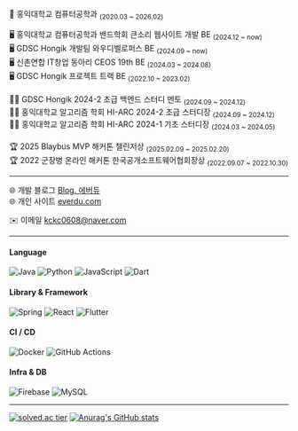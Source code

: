 <div align="left">
  
  🏫 홍익대학교 컴퓨터공학과 <sub>(2020.03 ~ 2026.02)</sub><br/>

  🖥️ 홍익대학교 컴퓨터공학과 밴드학회 큰소리 웹사이트 개발 BE <sub>(2024.12 ~ now)</sub><br/>
  🖥️ GDSC Hongik 개발팀 와우디벨로퍼스 BE <sub>(2024.09 ~ now)</sub><br/>
  🖥️ 신촌연합 IT창업 동아리 CEOS 19th BE <sub>(2024.03 ~ 2024.08)</sub><br/>
  🖥️ GDSC Hongik 프로젝트 트랙 BE <sub>(2022.10 ~ 2023.02)</sub><br/>
  <br/>
  👨‍🏫 GDSC Hongik 2024-2 초급 백엔드 스터디 멘토 <sub>(2024.09 ~ 2024.12)</sub><br/>
  👨‍🏫 홍익대학교 알고리즘 학회 HI-ARC 2024-2 초급 스터디장 <sub>(2024.09 ~ 2024.12)</sub><br/>
  👨‍🏫 홍익대학교 알고리즘 학회 HI-ARC 2024-1 기초 스터디장 <sub>(2024.03 ~ 2024.05)</sub>   
  <br/>
  🏆 2025 Blaybus MVP 해커톤 챌린저상 <sub>(2025.02.09 ~ 2025.02.20)</sub><br/>
  🏆 2022 군장병 온라인 해커톤 한국공개소프트웨어협회장상 <sub>(2022.09.07 ~ 2022.10.30)</sub><br/>

  <hr>
  
  🌐 개발 블로그 [Blog. 에버듀](https://chinpa.tistory.com/) <br/>
  🌐 개인 사이트 [everdu.com](https://everdu.com/) <br/>
  
  ✉️ 이메일 kckc0608@naver.com

  <hr>

  #### Language
  ![Java](https://img.shields.io/badge/java-%23ED8B00.svg?style=for-the-badge&logo=openjdk&logoColor=white)
  ![Python](https://img.shields.io/badge/python-3670A0?style=for-the-badge&logo=python&logoColor=ffdd54)
  ![JavaScript](https://img.shields.io/badge/javascript-%23323330.svg?style=for-the-badge&logo=javascript&logoColor=%23F7DF1E)
  ![Dart](https://img.shields.io/badge/dart-%230175C2.svg?style=for-the-badge&logo=dart&logoColor=white)
  <!-- ![C++](https://img.shields.io/badge/c++-%2300599C.svg?style=for-the-badge&logo=c%2B%2B&logoColor=white) -->

  #### Library & Framework
  ![Spring](https://img.shields.io/badge/spring-%236DB33F.svg?style=for-the-badge&logo=spring&logoColor=white)
  ![React](https://img.shields.io/badge/react-%2320232a.svg?style=for-the-badge&logo=react&logoColor=%2361DAFB)
  ![Flutter](https://img.shields.io/badge/Flutter-%2302569B.svg?style=for-the-badge&logo=Flutter&logoColor=white)
  <!-- ![Django](https://img.shields.io/badge/django-%23092E20.svg?style=for-the-badge&logo=django&logoColor=white) -->
  <!-- ![Express.js](https://img.shields.io/badge/express.js-%23404d59.svg?style=for-the-badge&logo=express&logoColor=%2361DAFB)-->
  <!-- ![Redux](https://img.shields.io/badge/redux-%23593d88.svg?style=for-the-badge&logo=redux&logoColor=white) -->

  #### CI / CD
  ![Docker](https://img.shields.io/badge/docker-%230db7ed.svg?style=for-the-badge&logo=docker&logoColor=white)
  ![GitHub Actions](https://img.shields.io/badge/github%20actions-%232671E5.svg?style=for-the-badge&logo=githubactions&logoColor=white)

  #### Infra & DB
  <!-- ![Oracle](https://img.shields.io/badge/Oracle-F80000?style=for-the-badge&logo=oracle&logoColor=white) -->
  <!-- ![Nginx](https://img.shields.io/badge/nginx-%23009639.svg?style=for-the-badge&logo=nginx&logoColor=white) -->
  <!-- <br> -->
  ![Firebase](https://img.shields.io/badge/firebase-a08021?style=for-the-badge&logo=firebase&logoColor=ffcd34)
  ![MySQL](https://img.shields.io/badge/mysql-4479A1.svg?style=for-the-badge&logo=mysql&logoColor=white)

  <hr>
  
  [![solved.ac tier](http://mazassumnida.wtf/api/generate_badge?boj=kckc0608)](https://solved.ac/kckc0608)
  [![Anurag's GitHub stats](https://github-readme-stats.vercel.app/api?username=kckc0608)](https://github.com/anuraghazra/github-readme-stats)
</div>
